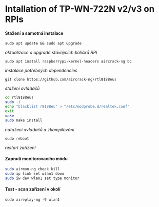 # Intallation of TP-WN-722N v2/v3 on RPIs

#### Stažení a samotná instalace

`sudo apt update && sudo apt upgrade`

*aktualizace a upgrade stávajících balíčků RPI*

`sudo apt install raspberrypi-kernel-headers aircrack-ng bc`

*instalace potřebných dependencies*

`git clone https://github.com/aircrack-ng/rtl8188eus`

*stažení ovladačů*

```bash
cd rtl8188eus
sudo -i
echo "blacklist r8188eu" > "/etc/modprobe.d/realtek.conf"
exit
make
sudo make install
```

*natažení ovladačů a zkompilování*

`sudo reboot`

*restart zařízení*

#### Zapnutí monitorovacího módu

```bash
sudo airmon-ng check kill
sudo ip link set wlan1 down
sudo iw dev wlan1 set type monitor
```

#### Test - scan zařízení v okolí

`sudo aireplay-ng -9 wlan1`
